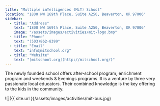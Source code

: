 ```yaml
---
title: "Multiple inTelligences (MiT) School"
location: "1800 NW 169th Place, Suite A250, Beaverton, OR 97006"
sidebar:
  - title: "Address"
    text: "1800 NW 169th Place, Suite A250, Beaverton, OR 97006"
    image: "/assets/images/activities/mit-logo.bmp"
  - title: "Phone"
    text: "(503)862-8399"
  - title: "Email"
    text: "info@mitschool.org"
  - title: "Website"
    text: "[mitschool.org](http://mitschool.org/)"
---
```


The newly founded school offers after-school program, enrichment program and weekends & Evenings programs. It is a venture by three very passionate local educators. Their combined knowledge is the key offering to the kids in the community.  

![]({{ site.url }}/assets/images/activities/mit-bus.jpg)
